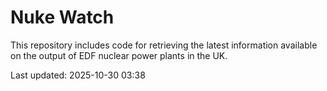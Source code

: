 # Nuke Watch

This repository includes code for retrieving the latest information available on the output of EDF nuclear power plants in the UK.

Last updated: 2025-10-30 03:38